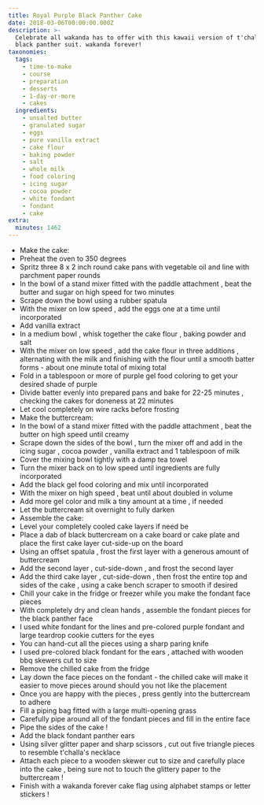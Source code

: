 ```yaml
---
title: Royal Purple Black Panther Cake
date: 2018-03-06T00:00:00.000Z
description: >-
  Celebrate all wakanda has to offer with this kawaii version of t'challa's
  black panther suit. wakanda forever!
taxonomies:
  tags:
    - time-to-make
    - course
    - preparation
    - desserts
    - 1-day-or-more
    - cakes
  ingredients:
    - unsalted butter
    - granulated sugar
    - eggs
    - pure vanilla extract
    - cake flour
    - baking powder
    - salt
    - whole milk
    - food coloring
    - icing sugar
    - cocoa powder
    - white fondant
    - fondant
    - cake
extra:
  minutes: 1462
---
```

 - Make the cake:
 - Preheat the oven to 350 degrees
 - Spritz three 8 x 2 inch round cake pans with vegetable oil and line with parchment paper rounds
 - In the bowl of a stand mixer fitted with the paddle attachment , beat the butter and sugar on high speed for two minutes
 - Scrape down the bowl using a rubber spatula
 - With the mixer on low speed , add the eggs one at a time until incorporated
 - Add vanilla extract
 - In a medium bowl , whisk together the cake flour , baking powder and salt
 - With the mixer on low speed , add the cake flour in three additions , alternating with the milk and finishing with the flour until a smooth batter forms - about one minute total of mixing total
 - Fold in a tablespoon or more of purple gel food coloring to get your desired shade of purple
 - Divide batter evenly into prepared pans and bake for 22-25 minutes , checking the cakes for doneness at 22 minutes
 - Let cool completely on wire racks before frosting
 - Make the buttercream:
 - In the bowl of a stand mixer fitted with the paddle attachment , beat the butter on high speed until creamy
 - Scrape down the sides of the bowl , turn the mixer off and add in the icing sugar , cocoa powder , vanilla extract and 1 tablespoon of milk
 - Cover the mixing bowl tightly with a damp tea towel
 - Turn the mixer back on to low speed until ingredients are fully incorporated
 - Add the black gel food coloring and mix until incorporated
 - With the mixer on high speed , beat until about doubled in volume
 - Add more gel color and milk a tiny amount at a time , if needed
 - Let the buttercream sit overnight to fully darken
 - Assemble the cake:
 - Level your completely cooled cake layers if need be
 - Place a dab of black buttercream on a cake board or cake plate and place the first cake layer cut-side-up on the board
 - Using an offset spatula , frost the first layer with a generous amount of buttercream
 - Add the second layer , cut-side-down , and frost the second layer
 - Add the third cake layer , cut-side-down , then frost the entire top and sides of the cake , using a cake bench scraper to smooth if desired
 - Chill your cake in the fridge or freezer while you make the fondant face pieces
 - With completely dry and clean hands , assemble the fondant pieces for the black panther face
 - I used white fondant for the lines and pre-colored purple fondant and large teardrop cookie cutters for the eyes
 - You can hand-cut all the pieces using a sharp paring knife
 - I used pre-colored black fondant for the ears , attached with wooden bbq skewers cut to size
 - Remove the chilled cake from the fridge
 - Lay down the face pieces on the fondant - the chilled cake will make it easier to move pieces around should you not like the placement
 - Once you are happy with the pieces , press gently into the buttercream to adhere
 - Fill a piping bag fitted with a large multi-opening grass
 - Carefully pipe around all of the fondant pieces and fill in the entire face
 - Pipe the sides of the cake !
 - Add the black fondant panther ears
 - Using silver glitter paper and sharp scissors , cut out five triangle pieces to resemble t'challa's necklace
 - Attach each piece to a wooden skewer cut to size and carefully place into the cake , being sure not to touch the glittery paper to the buttercream !
 - Finish with a wakanda forever cake flag using alphabet stamps or letter stickers !
